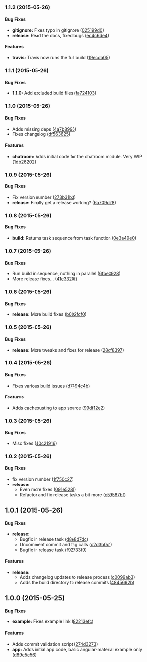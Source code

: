 ### 1.1.2 (2015-05-26)


#### Bug Fixes

* **gitignore:** Fixes typo in gitignore ([025199d0](https://github.com/TomNeyland/neweden.im-frontend.git/commit/025199d0136f4c97a204aef63d2900a0ccda0896))
* **release:** Read the docs, fixed bugs ([ec4c6de4](https://github.com/TomNeyland/neweden.im-frontend.git/commit/ec4c6de4383988c3bf539b9a2b07db1d4059947a))


#### Features

* **travis:** Travis now runs the full build ([19ecda05](https://github.com/TomNeyland/neweden.im-frontend.git/commit/19ecda05e75303a615f68f52814787c1a940758b))


### 1.1.1 (2015-05-26)


#### Bug Fixes

* **1.1.0:** Add excluded build files ([fa724103](https://github.com/TomNeyland/neweden.im-frontend.git/commit/fa724103215857d2edd9ea4611d00032ca3a4c52))


### 1.1.0 (2015-05-26)


#### Bug Fixes

* Adds missing deps ([4a7b8995](https://github.com/TomNeyland/neweden.im-frontend.git/commit/4a7b8995e81197f90c87e6560026ce3b41ebd03a))
* Fixes changelog ([df563625](https://github.com/TomNeyland/neweden.im-frontend.git/commit/df5636255f661800c52e85a1f2d7ceb19cd6b699))


#### Features

* **chatroom:** Adds initial code for the chatroom module. Very WIP ([1db26202](https://github.com/TomNeyland/neweden.im-frontend.git/commit/1db2620297bbedf53b2db8b0a1e2250c1551dd93))


### 1.0.9 (2015-05-26)


#### Bug Fixes

* Fix version number ([273b31b3](https://github.com/TomNeyland/neweden.im-frontend.git/commit/273b31b399cc5eb28afcc384963ebf71791785f9))
* **release:** Finally get a release working? ([6a709d28](https://github.com/TomNeyland/neweden.im-frontend.git/commit/6a709d280bbd1cdfdccafd8d0e291909c06f4f31))


### 1.0.8 (2015-05-26)


#### Bug Fixes

* **build:** Returns task sequence from task function ([0e3a49e0](https://github.com/TomNeyland/neweden.im-frontend.git/commit/0e3a49e0707769e93aca05b1df21a869bcc67349))


### 1.0.7 (2015-05-26)


#### Bug Fixes

* Run build in sequence, nothing in parallel ([6fbe3928](https://github.com/TomNeyland/neweden.im-frontend.git/commit/6fbe392852811cf2f4fdec483cc3092f4c89a20a))
* More release fixes... ([41e3320f](https://github.com/TomNeyland/neweden.im-frontend.git/commit/41e3320f24aa8774a3d627699ca4a9b4e7d349a3))


### 1.0.6 (2015-05-26)


#### Bug Fixes

* **release:** More build fixes ([b002fcf0](https://github.com/TomNeyland/neweden.im-frontend.git/commit/b002fcf02cc853fc4ad887b2926180094b9aefcc))


### 1.0.5 (2015-05-26)


#### Bug Fixes

* **release:** More tweaks and fixes for release ([28df8397](https://github.com/TomNeyland/neweden.im-frontend.git/commit/28df839727cacdcdaccdf8e91c9fe0ee363b00e8))


### 1.0.4 (2015-05-26)


#### Bug Fixes

* Fixes various build issues ([d7494c4b](https://github.com/TomNeyland/neweden.im-frontend.git/commit/d7494c4b14c3e60e09af9e978fac40921288996b))


#### Features

* Adds cachebusting to app source ([99df12e2](https://github.com/TomNeyland/neweden.im-frontend.git/commit/99df12e2890c69aafc21ce8897c67406528eb304))


### 1.0.3 (2015-05-26)


#### Bug Fixes

* Misc fixes ([40c21916](https://github.com/TomNeyland/neweden.im-frontend.git/commit/40c219169c2a70e26cb695bfb2c5cf1fb2444969))


### 1.0.2 (2015-05-26)


#### Bug Fixes

* fix version number ([1f750c27](https://github.com/TomNeyland/neweden.im-frontend.git/commit/1f750c274118676d04451179f827cc182abf8d27))
* **release:**
  * Even more fixes ([091e5281](https://github.com/TomNeyland/neweden.im-frontend.git/commit/091e528189d8d309718985702d14875b42fa8621))
  * Refactor and fix release tasks a bit more ([c59587bf](https://github.com/TomNeyland/neweden.im-frontend.git/commit/c59587bf649442db4bacc45b1cf621a6489b5027))


## 1.0.1 (2015-05-26)


#### Bug Fixes

* **release:**
  * Bugfix in release task ([d8e8d7dc](https://github.com/TomNeyland/neweden.im-frontend.git/commit/d8e8d7dc48058f6b6a8652e2c5d965828faec6a4))
  * Uncomment commit and tag calls ([c2d3b0c1](https://github.com/TomNeyland/neweden.im-frontend.git/commit/c2d3b0c120bdd377658ddbb0a6549f37401f1132))
  * Bugfix in release task ([f92733f9](https://github.com/TomNeyland/neweden.im-frontend.git/commit/f92733f91ab331830755bd2d4f81d3f082d340fa))


#### Features

* **release:**
  * Adds changelog updates to release process ([c0099ab3](https://github.com/TomNeyland/neweden.im-frontend.git/commit/c0099ab3f851911d7e8100a64e1a1b6f664c3e2d))
  * Adds the build directory to release commits ([4845692b](https://github.com/TomNeyland/neweden.im-frontend.git/commit/4845692b1291d01ccc39a5b7170b4b075dc45d4e))


## 1.0.0 (2015-05-25)


#### Bug Fixes

* **example:** Fixes example link ([82213efc](https://github.com/TomNeyland/neweden.im-frontend.git/commit/82213efc74dc665874f607063aa540eb335a03c6))


#### Features

* Adds commit validation script ([274d3273](https://github.com/TomNeyland/neweden.im-frontend.git/commit/274d32730155f04e6bb98c137647f8009bb47934))
* **app:** Adds initial app code, basic angular-material example only ([d89e5c56](https://github.com/TomNeyland/neweden.im-frontend.git/commit/d89e5c5688eee69cc3997d23547b084ae8be1713))
